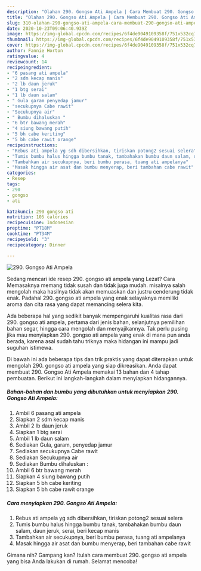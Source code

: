 ```yaml
---
description: "Olahan 290. Gongso Ati Ampela | Cara Membuat 290. Gongso Ati Ampela Yang Enak Dan Lezat"
title: "Olahan 290. Gongso Ati Ampela | Cara Membuat 290. Gongso Ati Ampela Yang Enak Dan Lezat"
slug: 310-olahan-290-gongso-ati-ampela-cara-membuat-290-gongso-ati-ampela-yang-enak-dan-lezat
date: 2020-10-23T09:06:40.939Z
image: https://img-global.cpcdn.com/recipes/6f4de9049109358f/751x532cq70/290-gongso-ati-ampela-foto-resep-utama.jpg
thumbnail: https://img-global.cpcdn.com/recipes/6f4de9049109358f/751x532cq70/290-gongso-ati-ampela-foto-resep-utama.jpg
cover: https://img-global.cpcdn.com/recipes/6f4de9049109358f/751x532cq70/290-gongso-ati-ampela-foto-resep-utama.jpg
author: Fannie Horton
ratingvalue: 4
reviewcount: 14
recipeingredient:
- "6 pasang ati ampela"
- "2 sdm kecap manis"
- "2 lb daun jeruk"
- "1 btg serai"
- "1 lb daun salam"
- " Gula garam penyedap jamur"
- "secukupnya Cabe rawit"
- "Secukupnya air"
- " Bumbu dihaluskan "
- "6 btr bawang merah"
- "4 siung bawang putih"
- "5 bh cabe keriting"
- "5 bh cabe rawit orange"
recipeinstructions:
- "Rebus ati ampela yg sdh dibersihkan, tiriskan potong2 sesuai selera"
- "Tumis bumbu halus hingga bumbu tanak, tambahakan bumbu daun salam, daun jeruk, serai, beri kecap manis"
- "Tambahkan air secukupnya, beri bumbu perasa, tuang ati ampelanya"
- "Masak hingga air asat dan bumbu menyerap, beri tambahan cabe rawit"
categories:
- Resep
tags:
- 290
- gongso
- ati

katakunci: 290 gongso ati 
nutrition: 105 calories
recipecuisine: Indonesian
preptime: "PT18M"
cooktime: "PT34M"
recipeyield: "3"
recipecategory: Dinner

---
```



![290. Gongso Ati Ampela](https://img-global.cpcdn.com/recipes/6f4de9049109358f/751x532cq70/290-gongso-ati-ampela-foto-resep-utama.jpg)

Sedang mencari ide resep 290. gongso ati ampela yang Lezat? Cara Memasaknya memang tidak susah dan tidak juga mudah. misalnya salah mengolah maka hasilnya tidak akan memuaskan dan justru cenderung tidak enak. Padahal 290. gongso ati ampela yang enak selayaknya memiliki aroma dan cita rasa yang dapat memancing selera kita.

Ada beberapa hal yang sedikit banyak mempengaruhi kualitas rasa dari 290. gongso ati ampela, pertama dari jenis bahan, selanjutnya pemilihan bahan segar, hingga cara mengolah dan menyajikannya. Tak perlu pusing jika mau menyiapkan 290. gongso ati ampela yang enak di mana pun anda berada, karena asal sudah tahu triknya maka hidangan ini mampu jadi suguhan istimewa.




Di bawah ini ada beberapa tips dan trik praktis yang dapat diterapkan untuk mengolah 290. gongso ati ampela yang siap dikreasikan. Anda dapat membuat 290. Gongso Ati Ampela memakai 13 bahan dan 4 tahap pembuatan. Berikut ini langkah-langkah dalam menyiapkan hidangannya.

<!--inarticleads1-->

##### Bahan-bahan dan bumbu yang dibutuhkan untuk menyiapkan 290. Gongso Ati Ampela:

1. Ambil 6 pasang ati ampela
1. Siapkan 2 sdm kecap manis
1. Ambil 2 lb daun jeruk
1. Siapkan 1 btg serai
1. Ambil 1 lb daun salam
1. Sediakan  Gula, garam, penyedap jamur
1. Sediakan secukupnya Cabe rawit
1. Sediakan Secukupnya air
1. Sediakan  Bumbu dihaluskan :
1. Ambil 6 btr bawang merah
1. Siapkan 4 siung bawang putih
1. Siapkan 5 bh cabe keriting
1. Siapkan 5 bh cabe rawit orange




<!--inarticleads2-->

##### Cara menyiapkan 290. Gongso Ati Ampela:

1. Rebus ati ampela yg sdh dibersihkan, tiriskan potong2 sesuai selera
1. Tumis bumbu halus hingga bumbu tanak, tambahakan bumbu daun salam, daun jeruk, serai, beri kecap manis
1. Tambahkan air secukupnya, beri bumbu perasa, tuang ati ampelanya
1. Masak hingga air asat dan bumbu menyerap, beri tambahan cabe rawit




Gimana nih? Gampang kan? Itulah cara membuat 290. gongso ati ampela yang bisa Anda lakukan di rumah. Selamat mencoba!

